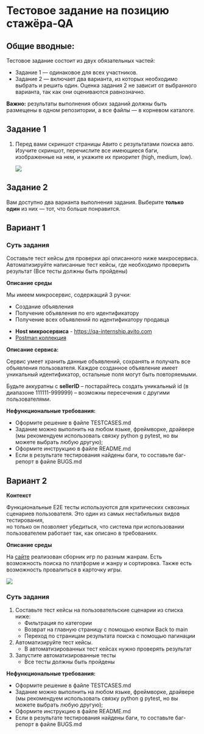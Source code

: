 # Тестовое задание на позицию стажёра-QA

## Общие вводные:
Тестовое задание состоит из двух обязательных частей:
* Задание 1 — одинаковое для всех участников.
* Задание 2 — включает два варианта, из которых необходимо выбрать и решить один. Оценка задания 2 не зависит от выбранного варианта, так как они оцениваются равнозначно.

**Важно:** результаты выполнения обоих заданий должны быть размещены в одном репозитории, а все файлы — в корневом каталоге.

## **Задание 1**

1. Перед вами скриншот страницы Авито с результатами поиска авто. Изучите скриншот, перечислите все имеющиеся баги, изображенные на нем, и укажите их приоритет (high, medium, low).
    
   ![](images/bags.png)

## **Задание 2**
Вам доступно два варианта выполнения задания. Выберите **только один** из них — тот, что больше понравится.

## Вариант 1 

### Суть задания
Составьте тест кейсы для проверки api описанного ниже микросервиса. Автоматизируйте написанные тест кейсы, где необходимо проверить результат (Все тесты должны быть пройдены)

**Описание среды**

Мы имеем микросервис, содержащий 3 ручки:
* Создание объявления  
* Получение объявления по его идентификатору  
* Получение всех объявлений по идентификатору продавца

- **Host микросервиса** - https://qa-internship.avito.com
- [Postman коллекция](https://gitverse.ru/avito.tech/tech-internship/content/main/Tech%20Internships%20/QA/%D0%A2%D0%B5%D1%81%D1%82%D0%BE%D0%B2%D0%BE%D0%B5%20%D0%B7%D0%B0%D0%B4%D0%B0%D0%BD%D0%B8%D0%B5_%D0%BE%D1%81%D0%B5%D0%BD%D1%8C%202024/Postman-API.postman_collection.json)

**Описание сервиса:**

Сервис умеет хранить данные объявлений, сохранять и получать все объявления пользователя. Каждое созданное объявление имеет уникальный идентификатор, остальные поля могут быть повторяемыми.

Будьте аккуратны с **sellerID** – постарайтесь создать уникальный id (в диапазоне 111111-999999) – возможны пересечения с другими пользователями.

**Нефункциональные требования:**  

* Оформите решение в файле TESTCASES.md   
* Задание можно выполнить на любом языке, фреймворке, драйвере (мы рекомендуем использовать связку python g pytest, но вы можете выбрать любую другую);    
* Оформите инструкцию в файле README.md  
* Если в результате тестирования найдены баги, то составьте баг\-репорт в файле BUGS.md 

## Вариант 2

**Контекст**

Функциональные Е2Е тесты используются для критических сквозных сценариев пользователя. Это один из самых нестабильных видов тестирования,  
но только он позволяет убедиться, что система при использовании пользователем работает так, как описано в требованиях.  

**Описание среды**

На [сайте](https://makarovartem.github.io/frontend-avito-tech-test-assignment/) реализован сборник игр по разным жанрам. Есть возможность поиска по платформе и жанру и сортировка. Также есть возможность провалиться в карточку игры.

![](images/main.png)

### Суть задания 

1. Составьте тест кейсы на пользовательские сценарии из списка ниже:
   * Фильтрация по категории  
   * Возврат на главную страницу с помощью кнопки Back to main  
   * Переход по страницам результата поиска с помощью пагинации  
2. Автоматизируйте тест кейсы.       
   * В автоматизированных тест кейсах нужно проверять результат  
3. Запустите автоматизированные тесты  
   * Все тесты должны быть пройдены   
   
**Нефункциональные требования:**  

* Оформите решение в файле TESTCASES.md   
* Задание можно выполнить на любом языке, фреймворке, драйвере (мы рекомендуем использовать связку python g pytest, но вы можете выбрать любую другую);    
* Оформите инструкцию в файле README.md  
* Если в результате тестирования найдены баги, то составьте баг\-репорт в файле BUGS.md 

